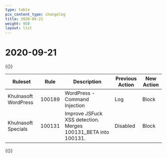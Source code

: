 ```yaml
---
type: table
pcx_content_type: changelog
title: 2020-09-21
weight: 958
layout: list
---
```


# 2020-09-21

{{<table-wrap>}}
<table style="width: 100%">
  <thead>
    <tr>
      <th>Ruleset</th>
      <th>Rule</th>
      <th>Description</th>
      <th>Previous Action</th>
      <th>New Action</th>
    </tr>
  </thead>
  <tbody>
    <tr>
      <td>Khulnasoft WordPress</td>
      <td>100189</td>
      <td>WordPress - Command Injection</td>
      <td>Log</td>
      <td>Block</td>
    </tr>
    <tr>
      <td>Khulnasoft Specials</td>
      <td>100131</td>
      <td>Improve JSFuck XSS detection. Merges 100131_BETA into 100131.</td>
      <td>Disabled</td>
      <td>Block</td>
    </tr>
  </tbody>
</table>
{{</table-wrap>}}
